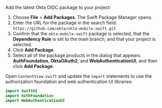 Add the latest Okta OIDC package to your project:

1. Choose **File** > **Add Packages**. The Swift Package Manager opens.
1. Enter the URL for the package in the search field:
`https://github.com/okta/okta-mobile-swift.git`
1. Confirm that the `okta-mobile-swift` package is selected, that the **Dependency Rule** is set to the main branch, and that your project is selected.
1. Click **Add Package**.
1. Select all of the package products in the dialog that appears: **AuthFoundation**, **OktaOAuth2**, and **WebAuthenticationUI**, and then click **Add Package**.

Open `ContentView.swift` and update the `import` statements to use the authorization foundation and web authentication UI libraries:

```swift
import SwiftUI
import AuthFoundation
import WebAuthenticationUI
```
